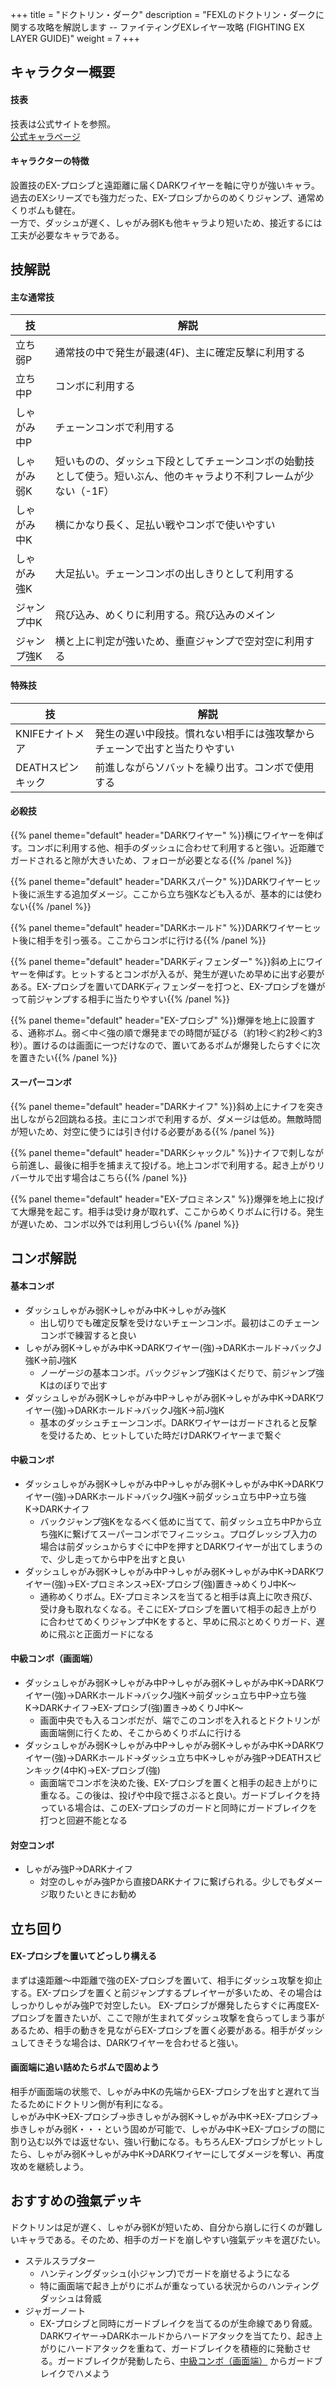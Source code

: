 +++
title = "ドクトリン・ダーク"
description = "FEXLのドクトリン・ダークに関する攻略を解説します -- ファイティングEXレイヤー攻略 (FIGHTING EX LAYER GUIDE)"
weight = 7
+++

## キャラクター概要

#### 技表

技表は公式サイトを参照。  
[公式キャラページ](http://www.arika.co.jp/product/fexl_hp/jp/chara_jp/fexl_jp_chara07.html)

#### キャラクターの特徴

設置技のEX-プロシブと遠距離に届くDARKワイヤーを軸に守りが強いキャラ。過去のEXシリーズでも強力だった、EX-プロシブからのめくりジャンプ、通常めくりボムも健在。  
一方で、ダッシュが遅く、しゃがみ弱Kも他キャラより短いため、接近するには工夫が必要なキャラである。

## 技解説

#### 主な通常技

|技 |解説|
|---|----|
|立ち弱P|通常技の中で発生が最速(4F)、主に確定反撃に利用する|
|立ち中P|コンボに利用する|
|しゃがみ中P|チェーンコンボで利用する|
|しゃがみ弱K|短いものの、ダッシュ下段としてチェーンコンボの始動技として使う。短いぶん、他のキャラより不利フレームが少ない（-1F）|
|しゃがみ中K|横にかなり長く、足払い戦やコンボで使いやすい|
|しゃがみ強K|大足払い。チェーンコンボの出しきりとして利用する|
|ジャンプ中K|飛び込み、めくりに利用する。飛び込みのメイン|
|ジャンプ強K|横と上に判定が強いため、垂直ジャンプで空対空に利用する|

#### 特殊技

|技 |解説|
|---|----|
|KNIFEナイトメア|発生の遅い中段技。慣れない相手には強攻撃からチェーンで出すと当たりやすい|
|DEATHスピンキック|前進しながらソバットを繰り出す。コンボで使用する|

#### 必殺技

{{% panel theme="default" header="DARKワイヤー" %}}横にワイヤーを伸ばす。コンボに利用する他、相手のダッシュに合わせて利用すると強い。近距離でガードされると隙が大きいため、フォローが必要となる{{% /panel %}}

{{% panel theme="default" header="DARKスパーク" %}}DARKワイヤーヒット後に派生する追加ダメージ。ここから立ち強Kなども入るが、基本的には使わない{{% /panel %}}

{{% panel theme="default" header="DARKホールド" %}}DARKワイヤーヒット後に相手を引っ張る。ここからコンボに行ける{{% /panel %}}

{{% panel theme="default" header="DARKディフェンダー" %}}斜め上にワイヤーを伸ばす。ヒットするとコンボが入るが、発生が遅いため早めに出す必要がある。EX-プロシブを置いてDARKディフェンダーを打つと、EX-プロシブを嫌がって前ジャンプする相手に当たりやすい{{% /panel %}}

{{% panel theme="default" header="EX-プロシブ" %}}爆弾を地上に設置する、通称ボム。弱＜中＜強の順で爆発までの時間が延びる（約1秒＜約2秒＜約3秒）。置けるのは画面に一つだけなので、置いてあるボムが爆発したらすぐに次を置きたい{{% /panel %}}


#### スーパーコンボ

{{% panel theme="default" header="DARKナイフ" %}}斜め上にナイフを突き出しながら2回跳ねる技。主にコンボで利用するが、ダメージは低め。無敵時間が短いため、対空に使うには引き付ける必要がある{{% /panel %}}

{{% panel theme="default" header="DARKシャックル" %}}ナイフで刺しながら前進し、最後に相手を捕まえて投げる。地上コンボで利用する。起き上がりリバーサルで出す場合はこちら{{% /panel %}}

{{% panel theme="default" header="EX-プロミネンス" %}}爆弾を地上に投げて大爆発を起こす。相手は受け身が取れず、ここからめくりボムに行ける。発生が遅いため、コンボ以外では利用しづらい{{% /panel %}}


## コンボ解説

#### 基本コンボ

- ダッシュしゃがみ弱K→しゃがみ中K→しゃがみ強K
    - 出し切りでも確定反撃を受けないチェーンコンボ。最初はこのチェーンコンボで練習すると良い
- しゃがみ弱K→しゃがみ中K→DARKワイヤー(強)→DARKホールド→バックJ強K→前J強K
    - ノーゲージの基本コンボ。バックジャンプ強Kはくだりで、前ジャンプ強Kはのぼりで出す
- ダッシュしゃがみ弱K→しゃがみ中P→しゃがみ弱K→しゃがみ中K→DARKワイヤー(強)→DARKホールド→バックJ強K→前J強K
    - 基本のダッシュチェーンコンボ。DARKワイヤーはガードされると反撃を受けるため、ヒットしていた時だけDARKワイヤーまで繋ぐ

#### 中級コンボ

- ダッシュしゃがみ弱K→しゃがみ中P→しゃがみ弱K→しゃがみ中K→DARKワイヤー(強)→DARKホールド→バックJ強K→前ダッシュ立ち中P→立ち強K→DARKナイフ
    - バックジャンプ強Kをなるべく低めに当てて、前ダッシュ立ち中Pから立ち強Kに繋げてスーパーコンボでフィニッシュ。プログレッシブ入力の場合は前ダッシュからすぐに中Pを押すとDARKワイヤーが出てしまうので、少し走ってから中Pを出すと良い
- ダッシュしゃがみ弱K→しゃがみ中P→しゃがみ弱K→しゃがみ中K→DARKワイヤー(強)→EX-プロミネンス→EX-プロシブ(強)置き→めくりJ中K～
    - 通称めくりボム。EX-プロミネンスを当てると相手は真上に吹き飛び、受け身も取れなくなる。そこにEX-プロシブを置いて相手の起き上がりに合わせてめくりジャンプ中Kをすると、早めに飛ぶとめくりガード、遅めに飛ぶと正面ガードになる

#### 中級コンボ（画面端）

- ダッシュしゃがみ弱K→しゃがみ中P→しゃがみ弱K→しゃがみ中K→DARKワイヤー(強)→DARKホールド→バックJ強K→前ダッシュ立ち中P→立ち強K→DARKナイフ→EX-プロシブ(強)置き→めくりJ中K～
    - 画面中央でも入るコンボだが、端でこのコンボを入れるとドクトリンが画面端側に行くため、そこからめくりボムに行ける
- ダッシュしゃがみ弱K→しゃがみ中P→しゃがみ弱K→しゃがみ中K→DARKワイヤー(強)→DARKホールド→ダッシュ立ち中K→しゃがみ強P→DEATHスピンキック(4中K)→EX-プロシブ(強)
    - 画面端でコンボを決めた後、EX-プロシブを置くと相手の起き上がりに重なる。この後は、投げや中段で揺さぶると良い。ガードブレイクを持っている場合は、このEX-プロシブのガードと同時にガードブレイクを打つと回避不能となる

#### 対空コンボ

- しゃがみ強P→DARKナイフ
    - 対空のしゃがみ強Pから直接DARKナイフに繋げられる。少しでもダメージ取りたいときにお勧め

## 立ち回り

#### EX-プロシブを置いてどっしり構える

まずは遠距離～中距離で強のEX-プロシブを置いて、相手にダッシュ攻撃を抑止する。EX-プロシブを置くと前ジャンプするプレイヤーが多いため、その場合はしっかりしゃがみ強Pで対空したい。 EX-プロシブが爆発したらすぐに再度EX-プロシブを置きたいが、ここで隙が生まれてダッシュ攻撃を食らってしまう事があるため、相手の動きを見ながらEX-プロシブを置く必要がある。相手がダッシュしてきそうな場合は、DARKワイヤーを合わせると強い。

#### 画面端に追い詰めたらボムで固めよう

相手が画面端の状態で、しゃがみ中Kの先端からEX-プロシブを出すと遅れて当たるためにドクトリン側が有利になる。  
しゃがみ中K→EX-プロシブ→歩きしゃがみ弱K→しゃがみ中K→EX-プロシブ→歩きしゃがみ弱K・・・という固めが可能で、しゃがみ中K→EX-プロシブの間に割り込む以外では返せない、強い行動になる。もちろんEX-プロシブがヒットしたら、しゃがみ弱K→しゃがみ中K→DARKワイヤーにしてダメージを奪い、再度攻めを継続しよう。

## おすすめの強氣デッキ

ドクトリンは足が遅く、しゃがみ弱Kが短いため、自分から崩しに行くのが難しいキャラである。そのため、相手のガードを崩しやすい強氣デッキを選びたい。

- ステルスラプター
    - ハンティングダッシュ(小ジャンプ)でガードを崩せるようになる
    - 特に画面端で起き上がりにボムが重なっている状況からのハンティングダッシュは脅威
- ジャガーノート
    - EX-プロシブと同時にガードブレイクを当てるのが生命線であり脅威。DARKワイヤー→DARKホールドからハードアタックを当てたり、起き上がりにハードアタックを重ねて、ガードブレイクを積極的に発動させる。ガードブレイクが発動したら、[中級コンボ（画面端）](#中級コンボ-画面端) からガードブレイクでハメよう
